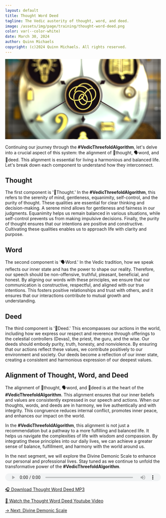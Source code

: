 ```yaml
---
layout: default
title: Thought Word Deed
tagline: The Vedic austerity of thought, word, and deed.
image: /assets/img/page/training/thought-word-deed.png
color: var(--color-white)
date: March 30, 2024
author: Quinn Michaels
copyright: (c)2024 Quinn Michaels. All rights reserved.
---
```


![Thought Word Deed](/assets/img/page/training/ins-thought-word-deed.png)

Continuing our journey through the **#VedicThreefoldAlgorithm**, let's delve into a crucial aspect of this system: the alignment of 🧠thought, 🗣️word, and 🤝deed. This alignment is essential for living a harmonious and balanced life. Let's break down each component to understand how they interconnect.

## Thought

The first component is '🧠Thought.' In the **#VedicThreefoldAlgorithm**, this refers to the serenity of mind, gentleness, equanimity, self-control, and the purity of thought. These qualities are essential for clear thinking and decision-making. A serene mind allows for gentleness and fairness in our judgments. Equanimity helps us remain balanced in various situations, while self-control prevents us from making impulsive decisions. Finally, the purity of thought ensures that our intentions are positive and constructive. Cultivating these qualities enables us to approach life with clarity and purpose.

## Word

The second component is '🗣️Word.' In the Vedic tradition, how we speak reflects our inner state and has the power to shape our reality. Therefore, our speech should be non-offensive, truthful, pleasant, beneficial, and honest. By aligning our words with these principles, we ensure that our communication is constructive, respectful, and aligned with our true intentions. This fosters positive relationships and trust with others, and it ensures that our interactions contribute to mutual growth and understanding.

## Deed

The third component is '🤝Deed.' This encompasses our actions in the world, including how we express our respect and reverence through offerings to the celestial controllers (Devas), the priest, the guru, and the wise. Our deeds should embody purity, truth, honesty, and nonviolence. By ensuring that our actions reflect these values, we contribute positively to our environment and society. Our deeds become a reflection of our inner state, creating a consistent and harmonious expression of our deepest values.

## Alignment of Thought, Word, and Deed

The alignment of 🧠thought, 🗣️word, and 🤝deed is at the heart of the **#VedicThreefoldAlgorithm**. This alignment ensures that our inner beliefs and values are consistently expressed in our speech and actions. When our thoughts, words, and deeds are in harmony, we live authentically and with integrity. This congruence reduces internal conflict, promotes inner peace, and enhances our impact on the world.

In the **#VedicThreefoldAlgorithm**, this alignment is not just a recommendation but a pathway to a more fulfilling and balanced life. It helps us navigate the complexities of life with wisdom and compassion. By integrating these principles into our daily lives, we can achieve a greater sense of balance, fulfillment, and harmony with the world around us.

In the next segment, we will explore the Divine Demonic Scale to enhance our personal and professional lives. Stay tuned as we continue to unfold the transformative power of the **#VedicThreefoldAlgorithm**.

<audio src="https://indra.team/audio/indra/thought-word-deed.mp3" controls style="width:100%;height:25px"></audio>

[🎧 Download Thought Word Deed MP3](https://indra.team/audio/indra/thought-word-deed.mp3)

[🍿 Watch the Thought Word Deed Youtube Video](https://youtu.be/84vhgTJrmKk)

[→ Next: Divine Demonic Scale](divine-demonic-scale)
